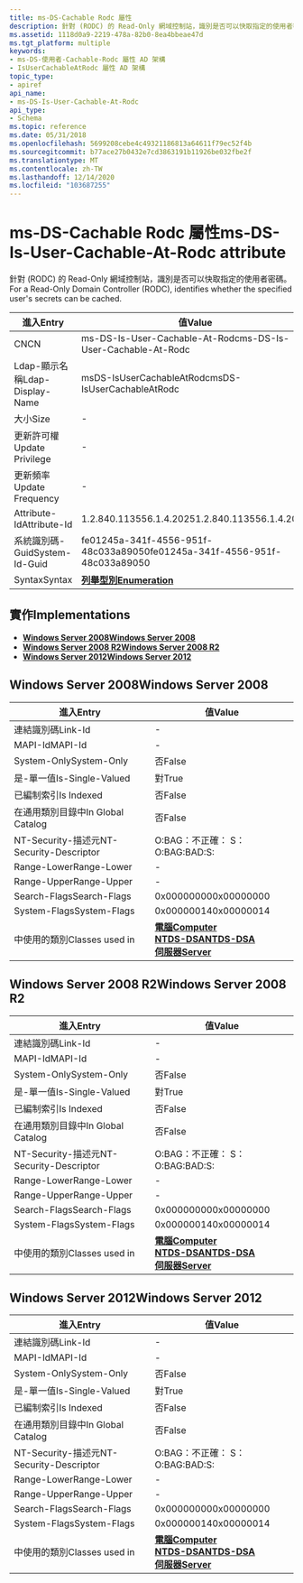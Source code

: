 ```yaml
---
title: ms-DS-Cachable Rodc 屬性
description: 針對 (RODC) 的 Read-Only 網域控制站，識別是否可以快取指定的使用者密碼。
ms.assetid: 1118d0a9-2219-478a-82b0-8ea4bbeae47d
ms.tgt_platform: multiple
keywords:
- ms-DS-使用者-Cachable-Rodc 屬性 AD 架構
- IsUserCachableAtRodc 屬性 AD 架構
topic_type:
- apiref
api_name:
- ms-DS-Is-User-Cachable-At-Rodc
api_type:
- Schema
ms.topic: reference
ms.date: 05/31/2018
ms.openlocfilehash: 5699208cebe4c49321186813a64611f79ec52f4b
ms.sourcegitcommit: b77ace27b0432e7cd3863191b11926be032fbe2f
ms.translationtype: MT
ms.contentlocale: zh-TW
ms.lasthandoff: 12/14/2020
ms.locfileid: "103687255"
---
```

# <a name="ms-ds-is-user-cachable-at-rodc-attribute"></a><span data-ttu-id="6e2a9-105">ms-DS-Cachable Rodc 屬性</span><span class="sxs-lookup"><span data-stu-id="6e2a9-105">ms-DS-Is-User-Cachable-At-Rodc attribute</span></span>

<span data-ttu-id="6e2a9-106">針對 (RODC) 的 Read-Only 網域控制站，識別是否可以快取指定的使用者密碼。</span><span class="sxs-lookup"><span data-stu-id="6e2a9-106">For a Read-Only Domain Controller (RODC), identifies whether the specified user's secrets can be cached.</span></span>



| <span data-ttu-id="6e2a9-107">進入</span><span class="sxs-lookup"><span data-stu-id="6e2a9-107">Entry</span></span> | <span data-ttu-id="6e2a9-108">值</span><span class="sxs-lookup"><span data-stu-id="6e2a9-108">Value</span></span> |
|-------------------|--------------------------------------|
| <span data-ttu-id="6e2a9-109">CN</span><span class="sxs-lookup"><span data-stu-id="6e2a9-109">CN</span></span>                | <span data-ttu-id="6e2a9-110">ms-DS-Is-User-Cachable-At-Rodc</span><span class="sxs-lookup"><span data-stu-id="6e2a9-110">ms-DS-Is-User-Cachable-At-Rodc</span></span>       |
| <span data-ttu-id="6e2a9-111">Ldap-顯示名稱</span><span class="sxs-lookup"><span data-stu-id="6e2a9-111">Ldap-Display-Name</span></span> | <span data-ttu-id="6e2a9-112">msDS-IsUserCachableAtRodc</span><span class="sxs-lookup"><span data-stu-id="6e2a9-112">msDS-IsUserCachableAtRodc</span></span>            |
| <span data-ttu-id="6e2a9-113">大小</span><span class="sxs-lookup"><span data-stu-id="6e2a9-113">Size</span></span>              | \-                                   |
| <span data-ttu-id="6e2a9-114">更新許可權</span><span class="sxs-lookup"><span data-stu-id="6e2a9-114">Update Privilege</span></span>  | \-                                   |
| <span data-ttu-id="6e2a9-115">更新頻率</span><span class="sxs-lookup"><span data-stu-id="6e2a9-115">Update Frequency</span></span>  | \-                                   |
| <span data-ttu-id="6e2a9-116">Attribute-Id</span><span class="sxs-lookup"><span data-stu-id="6e2a9-116">Attribute-Id</span></span>      | <span data-ttu-id="6e2a9-117">1.2.840.113556.1.4.2025</span><span class="sxs-lookup"><span data-stu-id="6e2a9-117">1.2.840.113556.1.4.2025</span></span>              |
| <span data-ttu-id="6e2a9-118">系統識別碼-Guid</span><span class="sxs-lookup"><span data-stu-id="6e2a9-118">System-Id-Guid</span></span>    | <span data-ttu-id="6e2a9-119">fe01245a-341f-4556-951f-48c033a89050</span><span class="sxs-lookup"><span data-stu-id="6e2a9-119">fe01245a-341f-4556-951f-48c033a89050</span></span> |
| <span data-ttu-id="6e2a9-120">Syntax</span><span class="sxs-lookup"><span data-stu-id="6e2a9-120">Syntax</span></span>            | [<span data-ttu-id="6e2a9-121">**列舉型別**</span><span class="sxs-lookup"><span data-stu-id="6e2a9-121">**Enumeration**</span></span>](s-enumeration.md) |



## <a name="implementations"></a><span data-ttu-id="6e2a9-122">實作</span><span class="sxs-lookup"><span data-stu-id="6e2a9-122">Implementations</span></span>

-   [<span data-ttu-id="6e2a9-123">**Windows Server 2008**</span><span class="sxs-lookup"><span data-stu-id="6e2a9-123">**Windows Server 2008**</span></span>](#windows-server-2008)
-   [<span data-ttu-id="6e2a9-124">**Windows Server 2008 R2**</span><span class="sxs-lookup"><span data-stu-id="6e2a9-124">**Windows Server 2008 R2**</span></span>](#windows-server-2008-r2)
-   [<span data-ttu-id="6e2a9-125">**Windows Server 2012**</span><span class="sxs-lookup"><span data-stu-id="6e2a9-125">**Windows Server 2012**</span></span>](#windows-server-2012)

## <a name="windows-server-2008"></a><span data-ttu-id="6e2a9-126">Windows Server 2008</span><span class="sxs-lookup"><span data-stu-id="6e2a9-126">Windows Server 2008</span></span>



| <span data-ttu-id="6e2a9-127">進入</span><span class="sxs-lookup"><span data-stu-id="6e2a9-127">Entry</span></span> | <span data-ttu-id="6e2a9-128">值</span><span class="sxs-lookup"><span data-stu-id="6e2a9-128">Value</span></span> |
|------------------------|--------------------------------------------------------------------------------------------------------------------------|
| <span data-ttu-id="6e2a9-129">連結識別碼</span><span class="sxs-lookup"><span data-stu-id="6e2a9-129">Link-Id</span></span>                | \-                                                                                                                       |
| <span data-ttu-id="6e2a9-130">MAPI-Id</span><span class="sxs-lookup"><span data-stu-id="6e2a9-130">MAPI-Id</span></span>                | \-                                                                                                                       |
| <span data-ttu-id="6e2a9-131">System-Only</span><span class="sxs-lookup"><span data-stu-id="6e2a9-131">System-Only</span></span>            | <span data-ttu-id="6e2a9-132">否</span><span class="sxs-lookup"><span data-stu-id="6e2a9-132">False</span></span>                                                                                                                    |
| <span data-ttu-id="6e2a9-133">是-單一值</span><span class="sxs-lookup"><span data-stu-id="6e2a9-133">Is-Single-Valued</span></span>       | <span data-ttu-id="6e2a9-134">對</span><span class="sxs-lookup"><span data-stu-id="6e2a9-134">True</span></span>                                                                                                                     |
| <span data-ttu-id="6e2a9-135">已編制索引</span><span class="sxs-lookup"><span data-stu-id="6e2a9-135">Is Indexed</span></span>             | <span data-ttu-id="6e2a9-136">否</span><span class="sxs-lookup"><span data-stu-id="6e2a9-136">False</span></span>                                                                                                                    |
| <span data-ttu-id="6e2a9-137">在通用類別目錄中</span><span class="sxs-lookup"><span data-stu-id="6e2a9-137">In Global Catalog</span></span>      | <span data-ttu-id="6e2a9-138">否</span><span class="sxs-lookup"><span data-stu-id="6e2a9-138">False</span></span>                                                                                                                    |
| <span data-ttu-id="6e2a9-139">NT-Security-描述元</span><span class="sxs-lookup"><span data-stu-id="6e2a9-139">NT-Security-Descriptor</span></span> | <span data-ttu-id="6e2a9-140">O:BAG：不正確： S：</span><span class="sxs-lookup"><span data-stu-id="6e2a9-140">O:BAG:BAD:S:</span></span>                                                                                                             |
| <span data-ttu-id="6e2a9-141">Range-Lower</span><span class="sxs-lookup"><span data-stu-id="6e2a9-141">Range-Lower</span></span>            | \-                                                                                                                       |
| <span data-ttu-id="6e2a9-142">Range-Upper</span><span class="sxs-lookup"><span data-stu-id="6e2a9-142">Range-Upper</span></span>            | \-                                                                                                                       |
| <span data-ttu-id="6e2a9-143">Search-Flags</span><span class="sxs-lookup"><span data-stu-id="6e2a9-143">Search-Flags</span></span>           | <span data-ttu-id="6e2a9-144">0x00000000</span><span class="sxs-lookup"><span data-stu-id="6e2a9-144">0x00000000</span></span>                                                                                                               |
| <span data-ttu-id="6e2a9-145">System-Flags</span><span class="sxs-lookup"><span data-stu-id="6e2a9-145">System-Flags</span></span>           | <span data-ttu-id="6e2a9-146">0x00000014</span><span class="sxs-lookup"><span data-stu-id="6e2a9-146">0x00000014</span></span>                                                                                                               |
| <span data-ttu-id="6e2a9-147">中使用的類別</span><span class="sxs-lookup"><span data-stu-id="6e2a9-147">Classes used in</span></span>        | [<span data-ttu-id="6e2a9-148">**電腦**</span><span class="sxs-lookup"><span data-stu-id="6e2a9-148">**Computer**</span></span>](c-computer.md)<br/> [<span data-ttu-id="6e2a9-149">**NTDS-DSA**</span><span class="sxs-lookup"><span data-stu-id="6e2a9-149">**NTDS-DSA**</span></span>](c-ntdsdsa.md)<br/> [<span data-ttu-id="6e2a9-150">**伺服器**</span><span class="sxs-lookup"><span data-stu-id="6e2a9-150">**Server**</span></span>](c-server.md)<br/> |



## <a name="windows-server-2008-r2"></a><span data-ttu-id="6e2a9-151">Windows Server 2008 R2</span><span class="sxs-lookup"><span data-stu-id="6e2a9-151">Windows Server 2008 R2</span></span>



| <span data-ttu-id="6e2a9-152">進入</span><span class="sxs-lookup"><span data-stu-id="6e2a9-152">Entry</span></span> | <span data-ttu-id="6e2a9-153">值</span><span class="sxs-lookup"><span data-stu-id="6e2a9-153">Value</span></span> |
|------------------------|--------------------------------------------------------------------------------------------------------------------------|
| <span data-ttu-id="6e2a9-154">連結識別碼</span><span class="sxs-lookup"><span data-stu-id="6e2a9-154">Link-Id</span></span>                | \-                                                                                                                       |
| <span data-ttu-id="6e2a9-155">MAPI-Id</span><span class="sxs-lookup"><span data-stu-id="6e2a9-155">MAPI-Id</span></span>                | \-                                                                                                                       |
| <span data-ttu-id="6e2a9-156">System-Only</span><span class="sxs-lookup"><span data-stu-id="6e2a9-156">System-Only</span></span>            | <span data-ttu-id="6e2a9-157">否</span><span class="sxs-lookup"><span data-stu-id="6e2a9-157">False</span></span>                                                                                                                    |
| <span data-ttu-id="6e2a9-158">是-單一值</span><span class="sxs-lookup"><span data-stu-id="6e2a9-158">Is-Single-Valued</span></span>       | <span data-ttu-id="6e2a9-159">對</span><span class="sxs-lookup"><span data-stu-id="6e2a9-159">True</span></span>                                                                                                                     |
| <span data-ttu-id="6e2a9-160">已編制索引</span><span class="sxs-lookup"><span data-stu-id="6e2a9-160">Is Indexed</span></span>             | <span data-ttu-id="6e2a9-161">否</span><span class="sxs-lookup"><span data-stu-id="6e2a9-161">False</span></span>                                                                                                                    |
| <span data-ttu-id="6e2a9-162">在通用類別目錄中</span><span class="sxs-lookup"><span data-stu-id="6e2a9-162">In Global Catalog</span></span>      | <span data-ttu-id="6e2a9-163">否</span><span class="sxs-lookup"><span data-stu-id="6e2a9-163">False</span></span>                                                                                                                    |
| <span data-ttu-id="6e2a9-164">NT-Security-描述元</span><span class="sxs-lookup"><span data-stu-id="6e2a9-164">NT-Security-Descriptor</span></span> | <span data-ttu-id="6e2a9-165">O:BAG：不正確： S：</span><span class="sxs-lookup"><span data-stu-id="6e2a9-165">O:BAG:BAD:S:</span></span>                                                                                                             |
| <span data-ttu-id="6e2a9-166">Range-Lower</span><span class="sxs-lookup"><span data-stu-id="6e2a9-166">Range-Lower</span></span>            | \-                                                                                                                       |
| <span data-ttu-id="6e2a9-167">Range-Upper</span><span class="sxs-lookup"><span data-stu-id="6e2a9-167">Range-Upper</span></span>            | \-                                                                                                                       |
| <span data-ttu-id="6e2a9-168">Search-Flags</span><span class="sxs-lookup"><span data-stu-id="6e2a9-168">Search-Flags</span></span>           | <span data-ttu-id="6e2a9-169">0x00000000</span><span class="sxs-lookup"><span data-stu-id="6e2a9-169">0x00000000</span></span>                                                                                                               |
| <span data-ttu-id="6e2a9-170">System-Flags</span><span class="sxs-lookup"><span data-stu-id="6e2a9-170">System-Flags</span></span>           | <span data-ttu-id="6e2a9-171">0x00000014</span><span class="sxs-lookup"><span data-stu-id="6e2a9-171">0x00000014</span></span>                                                                                                               |
| <span data-ttu-id="6e2a9-172">中使用的類別</span><span class="sxs-lookup"><span data-stu-id="6e2a9-172">Classes used in</span></span>        | [<span data-ttu-id="6e2a9-173">**電腦**</span><span class="sxs-lookup"><span data-stu-id="6e2a9-173">**Computer**</span></span>](c-computer.md)<br/> [<span data-ttu-id="6e2a9-174">**NTDS-DSA**</span><span class="sxs-lookup"><span data-stu-id="6e2a9-174">**NTDS-DSA**</span></span>](c-ntdsdsa.md)<br/> [<span data-ttu-id="6e2a9-175">**伺服器**</span><span class="sxs-lookup"><span data-stu-id="6e2a9-175">**Server**</span></span>](c-server.md)<br/> |



## <a name="windows-server-2012"></a><span data-ttu-id="6e2a9-176">Windows Server 2012</span><span class="sxs-lookup"><span data-stu-id="6e2a9-176">Windows Server 2012</span></span>



| <span data-ttu-id="6e2a9-177">進入</span><span class="sxs-lookup"><span data-stu-id="6e2a9-177">Entry</span></span> | <span data-ttu-id="6e2a9-178">值</span><span class="sxs-lookup"><span data-stu-id="6e2a9-178">Value</span></span> |
|------------------------|--------------------------------------------------------------------------------------------------------------------------|
| <span data-ttu-id="6e2a9-179">連結識別碼</span><span class="sxs-lookup"><span data-stu-id="6e2a9-179">Link-Id</span></span>                | \-                                                                                                                       |
| <span data-ttu-id="6e2a9-180">MAPI-Id</span><span class="sxs-lookup"><span data-stu-id="6e2a9-180">MAPI-Id</span></span>                | \-                                                                                                                       |
| <span data-ttu-id="6e2a9-181">System-Only</span><span class="sxs-lookup"><span data-stu-id="6e2a9-181">System-Only</span></span>            | <span data-ttu-id="6e2a9-182">否</span><span class="sxs-lookup"><span data-stu-id="6e2a9-182">False</span></span>                                                                                                                    |
| <span data-ttu-id="6e2a9-183">是-單一值</span><span class="sxs-lookup"><span data-stu-id="6e2a9-183">Is-Single-Valued</span></span>       | <span data-ttu-id="6e2a9-184">對</span><span class="sxs-lookup"><span data-stu-id="6e2a9-184">True</span></span>                                                                                                                     |
| <span data-ttu-id="6e2a9-185">已編制索引</span><span class="sxs-lookup"><span data-stu-id="6e2a9-185">Is Indexed</span></span>             | <span data-ttu-id="6e2a9-186">否</span><span class="sxs-lookup"><span data-stu-id="6e2a9-186">False</span></span>                                                                                                                    |
| <span data-ttu-id="6e2a9-187">在通用類別目錄中</span><span class="sxs-lookup"><span data-stu-id="6e2a9-187">In Global Catalog</span></span>      | <span data-ttu-id="6e2a9-188">否</span><span class="sxs-lookup"><span data-stu-id="6e2a9-188">False</span></span>                                                                                                                    |
| <span data-ttu-id="6e2a9-189">NT-Security-描述元</span><span class="sxs-lookup"><span data-stu-id="6e2a9-189">NT-Security-Descriptor</span></span> | <span data-ttu-id="6e2a9-190">O:BAG：不正確： S：</span><span class="sxs-lookup"><span data-stu-id="6e2a9-190">O:BAG:BAD:S:</span></span>                                                                                                             |
| <span data-ttu-id="6e2a9-191">Range-Lower</span><span class="sxs-lookup"><span data-stu-id="6e2a9-191">Range-Lower</span></span>            | \-                                                                                                                       |
| <span data-ttu-id="6e2a9-192">Range-Upper</span><span class="sxs-lookup"><span data-stu-id="6e2a9-192">Range-Upper</span></span>            | \-                                                                                                                       |
| <span data-ttu-id="6e2a9-193">Search-Flags</span><span class="sxs-lookup"><span data-stu-id="6e2a9-193">Search-Flags</span></span>           | <span data-ttu-id="6e2a9-194">0x00000000</span><span class="sxs-lookup"><span data-stu-id="6e2a9-194">0x00000000</span></span>                                                                                                               |
| <span data-ttu-id="6e2a9-195">System-Flags</span><span class="sxs-lookup"><span data-stu-id="6e2a9-195">System-Flags</span></span>           | <span data-ttu-id="6e2a9-196">0x00000014</span><span class="sxs-lookup"><span data-stu-id="6e2a9-196">0x00000014</span></span>                                                                                                               |
| <span data-ttu-id="6e2a9-197">中使用的類別</span><span class="sxs-lookup"><span data-stu-id="6e2a9-197">Classes used in</span></span>        | [<span data-ttu-id="6e2a9-198">**電腦**</span><span class="sxs-lookup"><span data-stu-id="6e2a9-198">**Computer**</span></span>](c-computer.md)<br/> [<span data-ttu-id="6e2a9-199">**NTDS-DSA**</span><span class="sxs-lookup"><span data-stu-id="6e2a9-199">**NTDS-DSA**</span></span>](c-ntdsdsa.md)<br/> [<span data-ttu-id="6e2a9-200">**伺服器**</span><span class="sxs-lookup"><span data-stu-id="6e2a9-200">**Server**</span></span>](c-server.md)<br/> |



 

 





